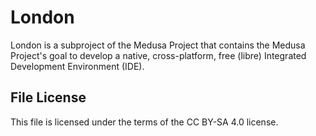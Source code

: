 # London
London is a subproject of the Medusa Project that contains the Medusa Project's
goal to develop a native, cross-platform, free (libre) Integrated Development
Environment (IDE).

## File License
This file is licensed under the terms of the CC BY-SA 4.0 license.